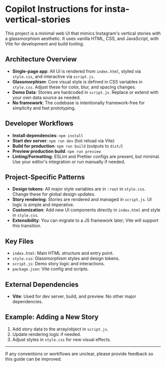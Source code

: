 # Copilot Instructions for insta-vertical-stories

This project is a minimal web UI that mimics Instagram's vertical stories with a glassmorphism aesthetic. It uses vanilla HTML, CSS, and JavaScript, with Vite for development and build tooling.

## Architecture Overview
- **Single-page app**: All UI is rendered from `index.html`, styled via `style.css`, and interactive via `script.js`.
- **Glassmorphism**: Core visual style is defined in CSS variables in `style.css`. Adjust these for color, blur, and spacing changes.
- **Demo Data**: Stories are hardcoded in `script.js`. Replace or extend with your own data source as needed.
- **No framework**: The codebase is intentionally framework-free for simplicity and fast prototyping.

## Developer Workflows
- **Install dependencies**: `npm install`
- **Start dev server**: `npm run dev` (hot reload via Vite)
- **Build for production**: `npm run build` (outputs to `dist/`)
- **Preview production build**: `npm run preview`
- **Linting/Formatting**: ESLint and Prettier configs are present, but minimal. Use your editor's integration or run manually if needed.

## Project-Specific Patterns
- **Design tokens**: All major style variables are in `:root` in `style.css`. Change these for global design updates.
- **Story rendering**: Stories are rendered and managed in `script.js`. UI logic is simple and imperative.
- **Customization**: Add new UI components directly in `index.html` and style in `style.css`.
- **Extensibility**: You can migrate to a JS framework later; Vite will support this transition.

## Key Files
- `index.html`: Main HTML structure and entry point.
- `style.css`: Glassmorphism styles and design tokens.
- `script.js`: Demo story logic and interactions.
- `package.json`: Vite config and scripts.

## External Dependencies
- **Vite**: Used for dev server, build, and preview. No other major dependencies.

## Example: Adding a New Story
1. Add story data to the array/object in `script.js`.
2. Update rendering logic if needed.
3. Adjust styles in `style.css` for new visual effects.

---

If any conventions or workflows are unclear, please provide feedback so this guide can be improved.
